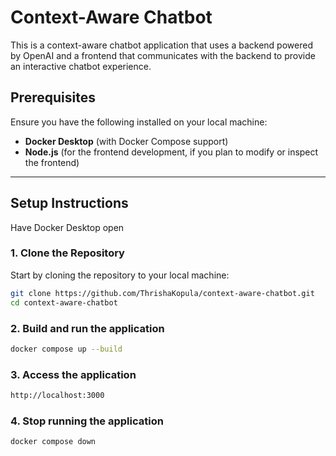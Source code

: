 # Context-Aware Chatbot

This is a context-aware chatbot application that uses a backend powered by OpenAI and a frontend that communicates with the backend to provide an interactive chatbot experience.

## Prerequisites

Ensure you have the following installed on your local machine:

- **Docker Desktop** (with Docker Compose support)
- **Node.js** (for the frontend development, if you plan to modify or inspect the frontend)

---

## Setup Instructions

Have Docker Desktop open

### 1. Clone the Repository

Start by cloning the repository to your local machine:

```sh
git clone https://github.com/ThrishaKopula/context-aware-chatbot.git
cd context-aware-chatbot
```

### 2. Build and run the application

```sh
docker compose up --build
```

### 3. Access the application

```sh
http://localhost:3000
```


### 4. Stop running the application

```sh
docker compose down
```


